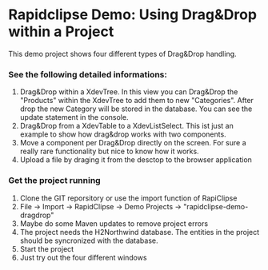 # Rapidclipse Demo: Using Drag&Drop within a Project

This demo project shows four different types of Drag&Drop handling. 

### See the following detailed informations:
1. Drag&Drop within a XdevTree. In this view you can Drag&Drop the "Products" within the XdevTree to add them to new "Categories". After drop the new Category will be stored in the database. You can see the update statement in the console.
2. Drag&Drop from a XdevTable to a XdevListSelect. This ist just an example to show how drag&drop works with two components.
3. Move a component per Drag&Drop directly on the screen. For sure a really rare functionality but nice to know how it works.
4. Upload a file by draging it from the desctop to the browser application

### Get the project running 
1. Clone the GIT reporsitory or use the import function of RapiClipse
2. File -> Import -> RapidClipse -> Demo Projects -> "rapidclipse-demo-dragdrop"
3. Maybe do some Maven updates to remove project errors
4. The project needs the H2Northwind database. The entities in the project should be syncronized with the database.
5. Start the project
6. Just try out the four different windows
